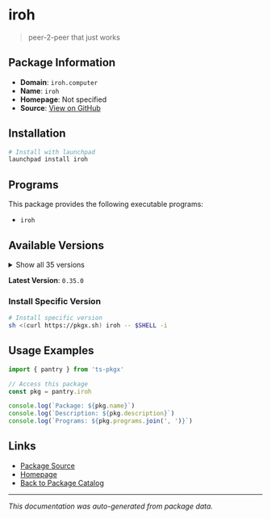 # iroh

> peer-2-peer that just works

## Package Information

- **Domain**: `iroh.computer`
- **Name**: `iroh`
- **Homepage**: Not specified
- **Source**: [View on GitHub](https://github.com/pkgxdev/pantry/tree/main/projects/iroh.computer/package.yml)

## Installation

```bash
# Install with launchpad
launchpad install iroh
```

## Programs

This package provides the following executable programs:

- `iroh`

## Available Versions

<details>
<summary>Show all 35 versions</summary>

- `0.35.0`, `0.34.1`, `0.34.0`, `0.33.0`, `0.32.1`
- `0.32.0`, `0.31.0`, `0.30.0`, `0.29.0`, `0.28.1`
- `0.28.0`, `0.27.0`, `0.26.0`, `0.25.0`, `0.24.0`
- `0.23.0`, `0.22.0`, `0.21.0`, `0.20.0`, `0.19.0`
- `0.18.0`, `0.17.0`, `0.16.2`, `0.16.0`, `0.15.0`
- `0.14.0`, `0.13.0`, `0.12.0`, `0.11.0`, `0.10.0`
- `0.9.0`, `0.8.0`, `0.7.0`, `0.6.0`, `0.4.1`

</details>

**Latest Version**: `0.35.0`

### Install Specific Version

```bash
# Install specific version
sh <(curl https://pkgx.sh) iroh -- $SHELL -i
```

## Usage Examples

```typescript
import { pantry } from 'ts-pkgx'

// Access this package
const pkg = pantry.iroh

console.log(`Package: ${pkg.name}`)
console.log(`Description: ${pkg.description}`)
console.log(`Programs: ${pkg.programs.join(', ')}`)
```

## Links

- [Package Source](https://github.com/pkgxdev/pantry/tree/main/projects/iroh.computer/package.yml)
- [Homepage](#)
- [Back to Package Catalog](../../package-catalog.md)

---

*This documentation was auto-generated from package data.*
